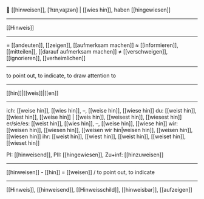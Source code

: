 🚩 [[hinweisen]], [ˈhɪnˌvaɪ̯zən] | [[wies hin]], haben [[hingewiesen]]

---
[[Hinweis]]

---
= [[andeuten]], [[zeigen]], [[aufmerksam machen]]
≈ [[informieren]], [[mitteilen]], [[darauf aufmerksam machen]]
≠ [[verschweigen]], [[ignorieren]], [[verheimlichen]]

---
to point out, to indicate, to draw attention to

---
[[hin]]|[[weis]]|[[en]]

---
ich: [[weise hin]], [[wies hin]], –, [[weise hin]], [[wiese hin]]
du: [[weist hin]], [[wiest hin]], [[weise hin]] | [[weis hin]], [[weisest hin]], [[wiesest hin]]
er/sie/es: [[weist hin]], [[wies hin]], –, [[weise hin]], [[wiese hin]]
wir: [[weisen hin]], [[wiesen hin]], [[weisen wir hin|weisen hin]], [[weisen hin]], [[wiesen hin]]
ihr: [[weist hin]], [[wiest hin]], [[weist hin]], [[weiset hin]], [[wieset hin]]

PI: [[hinweisend]], PII: [[hingewiesen]], Zu+inf: [[hinzuweisen]]

---
[[hinweisen]] - [[hin]] = [[weisen]] / to point out, to indicate

---
[[Hinweis]], [[hinweisend]], [[Hinweisschild]], [[hinweisbar]], [[aufzeigen]]